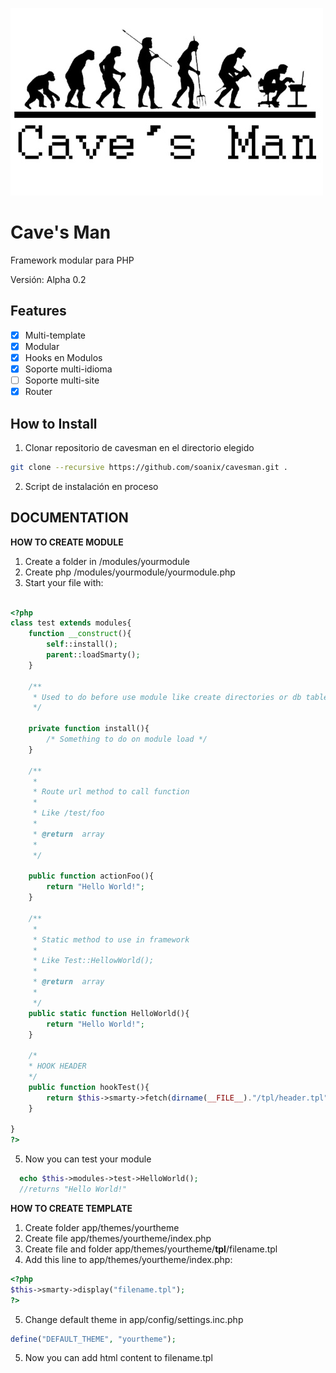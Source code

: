 ![Alt text](cavesman.jpg?raw=true "Title")

# Cave's Man

Framework modular para PHP

Versión: Alpha 0.2

## Features

- [x] Multi-template
- [x] Modular
- [x] Hooks en Modulos
- [x] Soporte multi-idioma
- [ ] Soporte multi-site
- [X] Router

## How to Install

1. Clonar repositorio de cavesman en el directorio elegido

```bash
git clone --recursive https://github.com/soanix/cavesman.git .
```

2. Script de instalación en proceso


## DOCUMENTATION

**HOW TO CREATE MODULE**

1. Create a folder in /modules/yourmodule
2. Create php /modules/yourmodule/yourmodule.php
3. Start your file with:

```php

<?php
class test extends modules{
    function __construct(){
        self::install();
        parent::loadSmarty();
    }

	/**
	 * Used to do before use module like create directories or db tables
	 */

    private function install(){
        /* Something to do on module load */
    }

	/**
	 *
	 * Route url method to call function
	 *
	 * Like /test/foo
	 *
	 * @return  array
	 *
	 */

    public function actionFoo(){
     	return "Hello World!";
    }

	/**
	 *
	 * Static method to use in framework
	 *
	 * Like Test::HellowWorld();
	 *
	 * @return  array
	 *
	 */
	public static function HelloWorld(){
		return "Hello World!";
	}

    /*
    * HOOK HEADER
    */
    public function hookTest(){
        return $this->smarty->fetch(dirname(__FILE__)."/tpl/header.tpl");
    }

}
?>
```

5. Now you can test your module
```php
  echo $this->modules->test->HelloWorld();
  //returns "Hello World!"
```

**HOW TO CREATE TEMPLATE**

1. Create folder app/themes/yourtheme
2. Create file app/themes/yourtheme/index.php
3. Create file and folder app/themes/yourtheme/**tpl**/filename.tpl
4. Add this line to app/themes/yourtheme/index.php:

```php
<?php
$this->smarty->display("filename.tpl");
?>

```
5. Change default theme in app/config/settings.inc.php

```php
define("DEFAULT_THEME", "yourtheme");
```
5. Now you can add html content to filename.tpl

